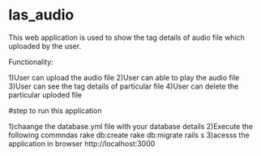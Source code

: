 las_audio
=========

This web application is used to show the tag details of audio file which uploaded by the user.

Functionality:

1)User can upload the audio file
2)User can able to play the audio file
3)User can see the tag details of particular file
4)User can delete the particular uploded file

#step to run this application

1)chaange the database.yml file with your database details
2)Execute the following commndas
rake db:create
rake db:migrate
rails s
3)acesss the application in browser http://localhost:3000



